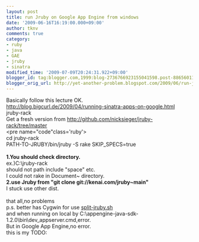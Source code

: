 ```yaml
---
layout: post
title: run Jruby on Google App Engine from windows
date: '2009-06-16T16:19:00.000+09:00'
author: tknv
comments: true
category:
- ruby
- java
- GAE
- jruby
- sinatra
modified_time: '2009-07-09T20:24:31.922+09:00'
blogger_id: tag:blogger.com,1999:blog-2736766923155041598.post-8865601161434844363
blogger_orig_url: http://yet-another-problem.blogspot.com/2009/06/run-jruby-on-google-app-engine-from.html
---
```


Basically follow this lecture OK.<br /><a href="http://blog.bigcurl.de/2009/04/running-sinatra-apps-on-google.html">http://blog.bigcurl.de/2009/04/running-sinatra-apps-on-google.html</a><br />jruby-rack<br />Get a fresh version from <a href="http://github.com/nicksieger/jruby-rack/tree/master">http://github.com/nicksieger/jruby-rack/tree/master</a><br /><pre name="code"class='ruby'><br />cd jruby-rack<br />PATH-TO-JRUBY/bin/jruby -S rake SKIP_SPECS=true<br /></pre><br /><span style="font-weight:bold;">1.You should check <jruby-rack> directory.</span><br />ex.)C:\jruby-rack<br /> should not path include "space" etc.<br />I could not rake in Document~ directory.<br /><span style="font-weight:bold;">2.use Jruby from "git clone git://kenai.com/jruby~main"</span><br />I stuck use other dist.<br /><br />that all,no problems<br />p.s. better has Cygwin for use <a href="http://gist.github.com/91801">split-jruby.sh</a><br />and when running on local by C:\appengine-java-sdk-1.2.0\bin\dev_appserver.cmd,error.<br />But in Google App Engine,no error.<br />this is my TODO:
